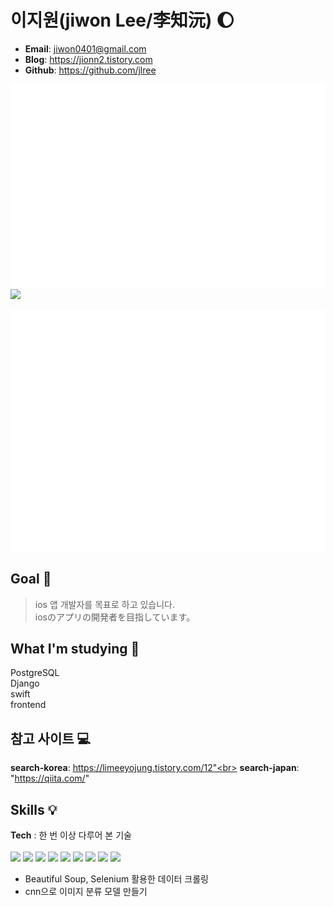 # 이지원(jiwon Lee/李知沅) 🌔
- **Email**: jiwon0401@gmail.com
- **Blog**: https://jionn2.tistory.com
- **Github**: https://github.com/jlree

![](https://github.com/yonsei-app-dev-club/yonsei-app-dev-club-2022/raw/main/github-metrics-serithemage.svg)
<img src="https://ghchart.rshah.org/jlree" />


![Metrics](/github-metrics.svg)


## Goal 🏹
> ios 앱 개발자를 목표로 하고 있습니다.<br>
> iosのアプリの開発者を目指しています。


## What I'm studying 📑
PostgreSQL<br>
Django<br>
swift<br>
frontend


## 참고 사이트 💻
**search-korea**: https://limeeyojung.tistory.com/12"<br>
**search-japan**: "https://qiita.com/"


## Skills :bulb:
**Tech** :
한 번 이상 다루어 본 기술<br>      
<img src="https://img.shields.io/badge/Python-3766AB?style=flat-square&logo=Python&logoColor=white"/></a>
<img src="https://img.shields.io/badge/Numpy-013243?style=flat-square&logo=Numpy&logoColor=white"/></a>
<img src="https://img.shields.io/badge/Pandas-150458?style=flat-square&logo=Pandas&logoColor=white"/></a>
<img src="https://img.shields.io/badge/Selenium-43b02a?style=flat-square&logo=Selenium&logoColor=white"/></a>
<img src="https://img.shields.io/badge/PostgreSQL-4169E1?style=flat-square&logo=postgresql&logoColor=white"></a>
<img src="https://img.shields.io/badge/MySQL-4479A1?style=flat-square&logo=mysql&logoColor=white"></a>
<img src="https://img.shields.io/badge/Django-092E20?style=flat-square&logo=django&logoColor=white"></a>
<img src="https://img.shields.io/badge/Flask-000000?style=flat-square&logo=flask&logoColor=white"></a>
<img src="https://img.shields.io/badge/JavaScript-F7DF1E?style=flat-square&logo=javascript&logoColor=white"></a>

- Beautiful Soup, Selenium 활용한 데이터 크롤링
- cnn으로 이미지 분류 모델 만들기
